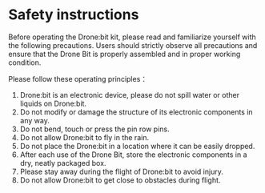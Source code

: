 # Safety instructions

Before operating the Drone:bit kit, please read and familiarize yourself with the following precautions. Users should strictly observe all precautions and ensure that the Drone Bit is properly assembled and in proper working condition.

Please follow these operating principles：

1. Drone:bit is an electronic device, please do not spill water or other liquids on Drone:bit.
2. Do not modify or damage the structure of its electronic components in any way.
3. Do not bend, touch or press the pin row pins.
4. Do not allow Drone:bit to fly in the rain.
5. Do not place the Drone:bit in a location where it can be easily dropped.
6. After each use of the Drone Bit, store the electronic components in a dry, neatly packaged box.
7. Please stay away during the flight of Drone:bit to avoid injury.
8. Do not allow Drone:bit to get close to obstacles during flight.
